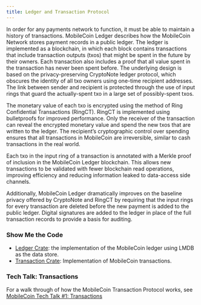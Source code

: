 ```yaml
---
title: Ledger and Transaction Protocol
---
```

In order for any payments network to function, it must be able to maintain a history of transactions. MobileCoin Ledger
describes how the MobileCoin Network stores payment records in a public ledger. The ledger is implemented as a 
blockchain, in which each block contains transactions that include transaction outputs (txos) that might be spent in 
the future by their owners. Each transaction also includes a proof that all value spent in the transaction has never 
been spent before. The underlying design is based on the privacy-preserving CryptoNote ledger protocol, which obscures 
the identity of all txo owners using one-time recipient addresses. The link between sender and recipient is protected 
through the use of input rings that guard the actually-spent txo in a large set of possibly-spent txos.

The monetary value of each txo is encrypted using the method of Ring Confidential Transactions (RingCT). RingCT is 
implemented using bulletproofs for improved performance. Only the receiver of the transaction can reveal the encrypted
monetary value and spend the new txos that are written to the ledger. The recipient’s cryptographic control over
spending ensures that all transactions in MobileCoin are irreversible, similar to cash transactions in the real world.

Each txo in the input ring of a transaction is annotated with a Merkle proof of inclusion in the MobileCoin Ledger
blockchain. This allows new transactions to be validated with fewer blockchain read operations, improving efficiency
and reducing information leaked to data-access side channels.

Additionally, MobileCoin Ledger dramatically improves on the baseline privacy offered by CryptoNote and RingCT by
requiring that the input rings for every transaction are deleted before the new payment is added to the public ledger.
Digital signatures are added to the ledger in place of the full transaction records to provide a basis for auditing.

### Show Me the Code

* [Ledger Crate](https://github.com/mobilecoinfoundation/mobilecoin/tree/master/ledger): the implementation of the MobileCoin ledger using LMDB as the data store.
* [Transaction Crate](https://github.com/mobilecoinfoundation/mobilecoin/tree/master/transaction/core): Implementation of MobileCoin transactions.

### Tech Talk: Transactions

For a walk through of how the MobileCoin Transaction Protocol works, see [MobileCoin Tech Talk #1: Transactions](https://www.youtube.com/watch?v=e9afDQ_M5CU)
